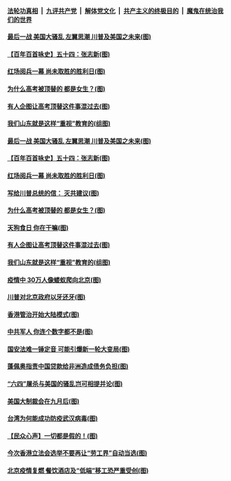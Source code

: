 

####  [法轮功真相](../../../../basic/blob/master/README.md?t=06270502) &nbsp;|&nbsp; [九评共产党](../../../../9ping.md/blob/master/README.md?t=06270502) &nbsp;|&nbsp; [解体党文化](../../../../jtdwh.md/blob/master/README.md?t=06270502)  &nbsp;|&nbsp; [共产主义的终极目的](../../../../gczydzjmd.md/blob/master/README.md?t=06270502) &nbsp;|&nbsp; [魔鬼在统治我们的世界](../../../../mgztzwmdsj.md/blob/master/README.md?t=06270502) 

#### [最后一战 美国大骚乱 左翼思潮 川普及美国之未来(图)](../pages/p4/937822.md?t=06270502) 

#### [【百年百首咏史】五十四：张志新(图)](../pages/p4/937823.md?t=06270502) 

#### [红场阅兵一幕 尚未取胜的胜利日(图)](../pages/p4/937758.md?t=06270502) 

#### [为什么高考被顶替的 都是女生？(图)](../pages/p4/937740.md?t=06270502) 

#### [有人企图让高考顶替这件事混过去(图)](../pages/p4/937737.md?t=06270502) 

#### [我们山东就是这样“重视”教育的(组图)](../pages/p4/937725.md?t=06270502) 

#### [最后一战 美国大骚乱 左翼思潮 川普及美国之未来(图)](../pages/p4/937822.md?t=06270502) 

#### [【百年百首咏史】五十四：张志新(图)](../pages/p4/937823.md?t=06270502) 

#### [红场阅兵一幕 尚未取胜的胜利日(图)](../pages/p4/937758.md?t=06270502) 

#### [写给川普总统的信： 灭共建议(图)](../pages/p4/937745.md?t=06270502) 

#### [为什么高考被顶替的 都是女生？(图)](../pages/p4/937740.md?t=06270502) 

#### [天狗食日 你在干嘛(图)](../pages/p4/937741.md?t=06270502) 

#### [有人企图让高考顶替这件事混过去(图)](../pages/p4/937737.md?t=06270502) 

#### [我们山东就是这样“重视”教育的(组图)](../pages/p4/937725.md?t=06270502) 

#### [疫情中 30万人像蝼蚁爬向北京(图)](../pages/p4/937719.md?t=06270502) 

#### [川普对北京政府以牙还牙(图)](../pages/p4/937718.md?t=06270502) 

#### [香港管治开始大陆模式(图)](../pages/p4/937715.md?t=06270502) 

#### [中共军人 你连个数字都不是(图)](../pages/p4/937635.md?t=06270502) 

#### [国安法难一锤定音 可能引爆新一轮大变局(图)](../pages/p4/937632.md?t=06270502) 

#### [蓬佩奥指责中国贷款给非洲造成债务负担(图)](../pages/p4/937631.md?t=06270502) 

#### [“六四”屠杀与美国的骚乱岂可相提并论(图)](../pages/p4/937628.md?t=06270502) 

#### [美国大制裁会在九月后(图)](../pages/p4/937630.md?t=06270502) 

#### [台湾为何能成功防疫武汉病毒(图)](../pages/p4/937627.md?t=06270502) 

#### [【民众心声】一切都是假的！(图)](../pages/p4/937546.md?t=06270502) 

#### [今次香港立法会选举不要再让“劳工界”自动当选(图)](../pages/p4/937452.md?t=06270502) 

#### [北京疫情复燃 餐饮酒店及“低端”移工恐严重受创(图)](../pages/p4/937494.md?t=06270502) 

